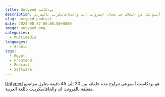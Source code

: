 ```yaml
---
title: Untyped بودكاست
description: نصف ساعة أسبوعيًا من الكلام في مجال الفرونت إند والجافاسكربت بالعربي
slug: untyped-podcast
date: 2024-08-27 00:00:00+0000
image: untyped.png
categories:
  - Multimedia
languages:
  - Arabic
tags:
  - Egypt
  - Frontend
  - Podcast
  - Software
---
```


[Untyped](https://untyped.fm) هو بودكاست أسبوعي تتراوح مدة حلقاته بين 30 إلى 45 دقيقة يتناول مواضيع متعلقة بالفرونت اند والجافاسكريبت باللغة العربية.
